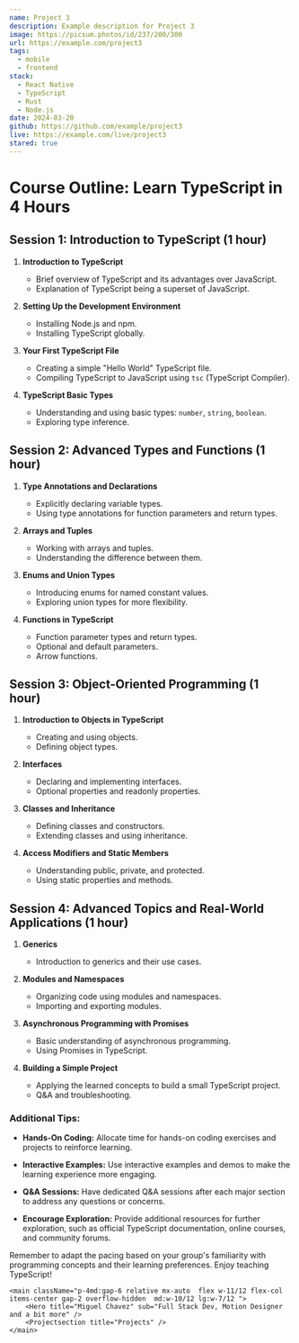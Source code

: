 ```yaml
---
name: Project 3
description: Example description for Project 3
image: https://picsum.photos/id/237/200/300
url: https://example.com/project3
tags:
  - mobile
  - frontend
stack:
  - React Native
  - TypeScript
  - Rust
  - Node.js
date: 2024-03-20
github: https://github.com/example/project3
live: https://example.com/live/project3
stared: true
---
```



# **Course Outline: Learn TypeScript in 4 Hours**

## **Session 1: Introduction to TypeScript (1 hour)**

1. **Introduction to TypeScript**
   - Brief overview of TypeScript and its advantages over JavaScript.
   - Explanation of TypeScript being a superset of JavaScript.

2. **Setting Up the Development Environment**
   - Installing Node.js and npm.
   - Installing TypeScript globally.

3. **Your First TypeScript File**
   - Creating a simple "Hello World" TypeScript file.
   - Compiling TypeScript to JavaScript using `tsc` (TypeScript Compiler).

4. **TypeScript Basic Types**
   - Understanding and using basic types: `number`, `string`, `boolean`.
   - Exploring type inference.

## **Session 2: Advanced Types and Functions (1 hour)**

1. **Type Annotations and Declarations**
   - Explicitly declaring variable types.
   - Using type annotations for function parameters and return types.

2. **Arrays and Tuples**
   - Working with arrays and tuples.
   - Understanding the difference between them.

3. **Enums and Union Types**
   - Introducing enums for named constant values.
   - Exploring union types for more flexibility.

4. **Functions in TypeScript**
   - Function parameter types and return types.
   - Optional and default parameters.
   - Arrow functions.

## **Session 3: Object-Oriented Programming (1 hour)**

1. **Introduction to Objects in TypeScript**
   - Creating and using objects.
   - Defining object types.

2. **Interfaces**
   - Declaring and implementing interfaces.
   - Optional properties and readonly properties.

3. **Classes and Inheritance**
   - Defining classes and constructors.
   - Extending classes and using inheritance.

4. **Access Modifiers and Static Members**
   - Understanding public, private, and protected.
   - Using static properties and methods.

## **Session 4: Advanced Topics and Real-World Applications (1 hour)**

1. **Generics**
   - Introduction to generics and their use cases.

2. **Modules and Namespaces**
   - Organizing code using modules and namespaces.
   - Importing and exporting modules.

3. **Asynchronous Programming with Promises**
   - Basic understanding of asynchronous programming.
   - Using Promises in TypeScript.

4. **Building a Simple Project**
   - Applying the learned concepts to build a small TypeScript project.
   - Q&A and troubleshooting.

### **Additional Tips:**

- **Hands-On Coding:** Allocate time for hands-on coding exercises and projects to reinforce learning.

- **Interactive Examples:** Use interactive examples and demos to make the learning experience more engaging.

- **Q&A Sessions:** Have dedicated Q&A sessions after each major section to address any questions or concerns.

- **Encourage Exploration:** Provide additional resources for further exploration, such as official TypeScript documentation, online courses, and community forums.

Remember to adapt the pacing based on your group's familiarity with programming concepts and their learning preferences. Enjoy teaching TypeScript!

```tsx showLineNumbers{1} title="App.tsx" {1-4}
<main className="p-4md:gap-6 relative mx-auto  flex w-11/12 flex-col items-center gap-2 overflow-hidden  md:w-10/12 lg:w-7/12 ">
    <Hero title="Miguel Chavez" sub="Full Stack Dev, Motion Designer and a bit more" />
    <Projectsection title="Projects" />
</main>
```
